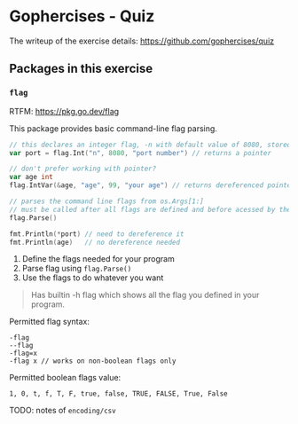 # Gophercises - Quiz

The writeup of the exercise details: https://github.com/gophercises/quiz

## Packages in this exercise

### `flag`

RTFM: https://pkg.go.dev/flag

This package provides basic command-line flag parsing.

```go
// this declares an integer flag, -n with default value of 8080, stored in the pointer port, with type *int
var port = flag.Int("n", 8080, "port number") // returns a pointer

// don't prefer working with pointer?
var age int
flag.IntVar(&age, "age", 99, "your age") // returns dereferenced pointer

// parses the command line flags from os.Args[1:]
// must be called after all flags are defined and before acessed by the program
flag.Parse()

fmt.Println(*port) // need to dereference it
fmt.Println(age)   // no dereference needed
```

1. Define the flags needed for your program
2. Parse flag using `flag.Parse()`
3. Use the flags to do whatever you want

> Has builtin -h flag which shows all the flag you defined in your program.

Permitted flag syntax:

```text
-flag
--flag
-flag=x
-flag x // works on non-boolean flags only
```

Permitted boolean flags value:

```text
1, 0, t, f, T, F, true, false, TRUE, FALSE, True, False
```

TODO: notes of `encoding/csv`
